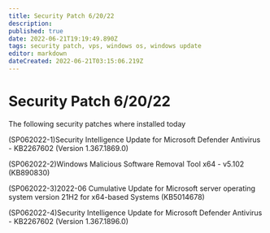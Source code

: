 ```yaml
---
title: Security Patch 6/20/22
description: 
published: true
date: 2022-06-21T19:19:49.890Z
tags: security patch, vps, windows os, windows update
editor: markdown
dateCreated: 2022-06-21T03:15:06.219Z
---
```


# Security Patch 6/20/22
The following security patches where installed today

(SP062022-1)Security Intelligence Update for Microsoft Defender Antivirus - KB2267602 (Version 1.367.1869.0)

(SP062022-2)Windows Malicious Software Removal Tool x64 - v5.102 (KB890830)

(SP062022-3)2022-06 Cumulative Update for Microsoft server operating system version 21H2 for x64-based Systems (KB5014678)

(SP062022-4)Security Intelligence Update for Microsoft Defender Antivirus - KB2267602 (Version 1.367.1896.0)